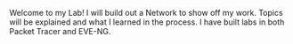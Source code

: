 Welcome to my Lab!
I will build out a Network to show off my work.
Topics will be explained and what I learned in the process.
I have built labs in both Packet Tracer and EVE-NG.
